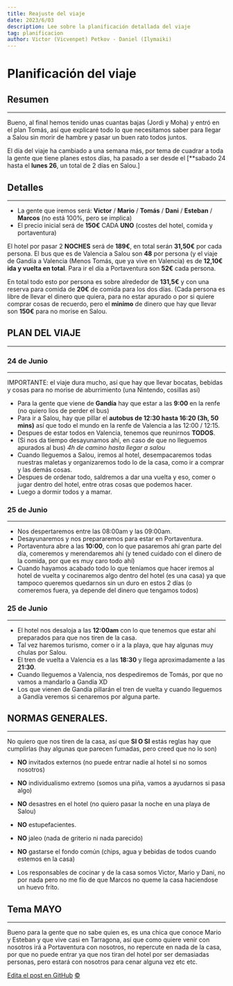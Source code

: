 ```yaml
---
title: Reajuste del viaje
date: 2023/6/03
description: Lee sobre la planificación detallada del viaje
tag: planificacion
author: Victor (Vicvenpet) Petkov - Daniel (Ilymaiki)
---
```


# Planificación del viaje

## Resumen
---

Bueno, al final hemos tenido unas cuantas bajas (Jordi y Moha) y entró en el plan Tomás, así que explicaré todo lo que necesitamos saber para llegar a Salou sin morir de hambre y pasar un buen rato todos juntos.

El día del viaje ha cambiado a una semana más, por tema de cuadrar a toda la gente que tiene planes estos días, ha pasado a ser desde el [**sabado 24 hasta el **lunes 26**, un total de 2 días en Salou.]

## Detalles
---

- La gente que iremos será: **Victor** / **Mario** / **Tomás** / **Dani** / **Esteban** / **Marcos** (no está 100%, pero se implica)
- El precio inicial será de **150€** CADA **UNO** (costes del hotel, comida y portaventura)

El hotel por pasar 2 **NOCHES** será de **189€**, en total serán **31,50€** por cada persona.
El bus que es de Valencia a Salou son **48** por persona (y el viaje de Gandía a Valencia (Menos Tomás, que ya vive en Valencia) es de **12,10€ ida y vuelta en total**.
Para ir el día a Portaventura son **52€** cada persona.

En total todo esto por persona es sobre alrededor de **131,5€** y con una reserva para comida de **20€** de comida para los dos días.
(Cada persona es libre de llevar el dinero que quiera, para no estar apurado o por si quiere comprar cosas de recuerdo, pero el **minimo** de dinero que hay que llevar son **150€** para no morise en Salou.

## PLAN DEL VIAJE
---
### 24 de Junio
---

IMPORTANTE: el viaje dura mucho, así que hay que llevar bocatas, bebidas y cosas para no morise de aburrimiento (una Nintendo, cosillas así)

- Para la gente que viene de **Gandía** hay que estar a las **9:00** en la renfe (no quiero lios de perder el bus)
- Para ir a Salou, hay que pillar el **autobus de 12:30 hasta 16:20 (3h, 50 mins)** así que todo el mundo en la renfe de Valencia a las 12:00 / 12:15.
- Despues de estar todos en Valencia, tenemos que reunirnos **TODOS**.
- (Si nos da tiempo desayunamos ahí, en caso de que no lleguemos apurados al bus)
 *4h de camino hasta llegar a salou*
- Cuando lleguemos a Salou, iremos al hotel, desempacaremos todas nuestras maletas y organizaremos todo lo de la casa, como ir a comprar y las demás cosas.
- Despues de ordenar todo, saldremos a dar una vuelta y eso, comer o jugar dentro del hotel, entre otras cosas que podemos hacer.
- Luego a dormir todos y a mamar.

### 25 de Junio
---

- Nos despertaremos entre las 08:00am y las 09:00am.
- Desayunaremos y nos prepararemos para estar en Portaventura.
- Portaventura abre a las **10:00**, con lo que pasaremos ahí gran parte del día, comeremos y merendaremos ahí (y tened cuidado con el dinero de la comida, por que es muy caro todo ahí)
- Cuando hayamos acabado todo lo que teníamos que hacer iremos al hotel de vuelta y cocinaremos algo dentro del hotel (es una casa) ya que tampoco queremos quedarnos sin un duro en estos 2 días (o comeremos fuera, ya depende del dinero que tengamos todos)

### 25 de Junio
---

- El hotel nos desaloja a las **12:00am** con lo que tenemos que estar ahí preparados para que nos tiren de la casa.
- Tal vez haremos turismo, comer o ir a la playa, que hay algunas muy chulas por Salou.
- El tren de vuelta a Valencia es a las **18:30** y llega aproximadamente a las **21:30**.
- Cuando lleguemos a Valencia, nos despediremos de Tomás, por que no vamos a mandarlo a Gandía XD
- Los que vienen de Gandía pillarán el tren de vuelta y cuando lleguemos a Gandía veremos si cenaremos por alguna parte.

## NORMAS GENERALES.
---

No quiero que nos tiren de la casa, así que **SI O SI** estás reglas hay que cumplirlas (hay algunas que parecen fumadas, pero creed que no lo son)

- **NO** invitados externos (no puede entrar nadie al hotel si no somos nosotros)
- **NO** individualismo extremo (somos una piña, vamos a ayudarnos si pasa algo)
- **NO** desastres en el hotel (no quiero pasar la noche en una playa de Salou)
- **NO** estupefacientes.
- **NO** jaleo (nada de griterio ni nada parecido)
- **NO** gastarse el fondo común (chips, agua y bebidas de todos cuando estemos en la casa)

- Los responsables de cocinar y de la casa somos Victor, Mario y Dani, no por nada pero no me fío de que Marcos no queme la casa haciendose un huevo frito.

## Tema MAYO
---

Bueno para la gente que no sabe quien es, es una chica que conoce Mario y Esteban y que vive casi en Tarragona, así que como quiere venir con nosotros irá a Portaventura con nosotros, no repercute en nada de la casa, por que no puede entrar ya que nos tiran del hotel por ser demasiadas personas, pero estará con nosotros para cenar alguna vez etc etc.

[Edita el post en GitHub](https://github.com/vicvenpet/itinerario/edit/master/pages/posts/pages2.md)
<a class="top-link hide" href="#copyright">©</a>
<a name="copyright"></a>
